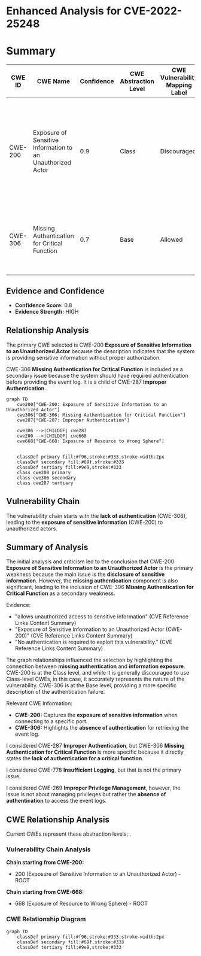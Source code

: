 # Enhanced Analysis for CVE-2022-25248

# Summary
| CWE ID | CWE Name | Confidence | CWE Abstraction Level | CWE Vulnerability Mapping Label | CWE-Vulnerability Mapping Notes |
|---|---|---|---|---|---|
| CWE-200 | Exposure of Sensitive Information to an Unauthorized Actor | 0.9 | Class | Discouraged | The **root cause** of the vulnerability is the **exposure of the event log without authorization** when connecting to a specific port, which aligns with CWE-200's description. |
| CWE-306 | Missing Authentication for Critical Function | 0.7 | Base | Allowed | Connecting to a specific port to retrieve the event log lacks authentication, fitting CWE-306's description. |

## Evidence and Confidence

*   **Confidence Score:** 0.8
*   **Evidence Strength:** HIGH

## Relationship Analysis
The primary CWE selected is CWE-200 **Exposure of Sensitive Information to an Unauthorized Actor** because the description indicates that the system is providing sensitive information without proper authorization.

CWE-306 **Missing Authentication for Critical Function** is included as a secondary issue because the system should have required authentication before providing the event log. It is a child of CWE-287 **Improper Authentication**.

```mermaid
graph TD
    cwe200["CWE-200: Exposure of Sensitive Information to an Unauthorized Actor"]
    cwe306["CWE-306: Missing Authentication for Critical Function"]
    cwe287["CWE-287: Improper Authentication"]
    
    cwe306 -->|CHILDOF| cwe287
    cwe200 -->|CHILDOF| cwe668
    cwe668["CWE-668: Exposure of Resource to Wrong Sphere"]
    

    classDef primary fill:#f96,stroke:#333,stroke-width:2px
    classDef secondary fill:#69f,stroke:#333
    classDef tertiary fill:#9e9,stroke:#333
    class cwe200 primary
    class cwe306 secondary
    class cwe287 tertiary
```

## Vulnerability Chain
The vulnerability chain starts with the **lack of authentication** (CWE-306), leading to the **exposure of sensitive information** (CWE-200) to unauthorized actors.

## Summary of Analysis
The initial analysis and criticism led to the conclusion that CWE-200 **Exposure of Sensitive Information to an Unauthorized Actor** is the primary weakness because the main issue is the **disclosure of sensitive information**. However, the **missing authentication** component is also significant, leading to the inclusion of CWE-306 **Missing Authentication for Critical Function** as a secondary weakness.

Evidence:
- "allows unauthorized access to sensitive information" (CVE Reference Links Content Summary)
- "Exposure of Sensitive Information to an Unauthorized Actor (CWE-200)" (CVE Reference Links Content Summary)
- "No authentication is required to exploit this vulnerability." (CVE Reference Links Content Summary)

The graph relationships influenced the selection by highlighting the connection between **missing authentication** and **information exposure**. CWE-200 is at the Class level, and while it is generally discouraged to use Class-level CWEs, in this case, it accurately represents the nature of the vulnerability. CWE-306 is at the Base level, providing a more specific description of the authentication failure.

Relevant CWE Information:
- **CWE-200:** Captures the **exposure of sensitive information** when connecting to a specific port.
- **CWE-306:** Highlights the **absence of authentication** for retrieving the event log.

I considered CWE-287 **Improper Authentication**, but CWE-306 **Missing Authentication for Critical Function** is more specific because it directly states the **lack of authentication for a critical function**.

I considered CWE-778 **Insufficient Logging**, but that is not the primary issue.

I considered CWE-269 **Improper Privilege Management**, however, the issue is not about managing privileges but rather the **absence of authentication** to access the event logs.


## CWE Relationship Analysis

Current CWEs represent these abstraction levels: .


### Vulnerability Chain Analysis

**Chain starting from CWE-200:**
- 200 (Exposure of Sensitive Information to an Unauthorized Actor) - ROOT


**Chain starting from CWE-668:**
- 668 (Exposure of Resource to Wrong Sphere) - ROOT



### CWE Relationship Diagram

```mermaid
graph TD
    classDef primary fill:#f96,stroke:#333,stroke-width:2px
    classDef secondary fill:#69f,stroke:#333
    classDef tertiary fill:#9e9,stroke:#333
```